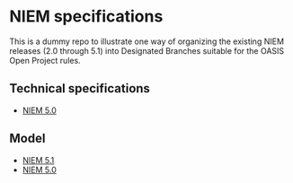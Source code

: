 # NIEM specifications

This is a dummy repo to illustrate one way of organizing the existing NIEM releases (2.0 through 5.1) into Designated Branches suitable for the OASIS Open Project rules.

## Technical specifications

* [NIEM 5.0](releases/technical-5.0/README.md)

## Model

* [NIEM 5.1](releases/model-5.1/README.md)
* [NIEM 5.0](releases/model-5.0)

